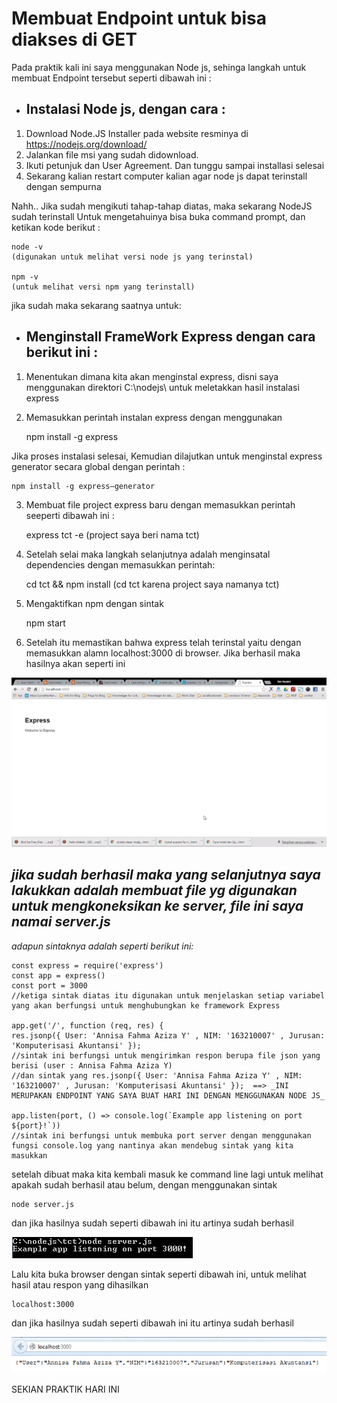 # Membuat Endpoint untuk bisa diakses di GET 

Pada praktik kali ini saya menggunakan Node js, sehinga langkah untuk membuat Endpoint tersebut seperti dibawah ini :

+ ## Instalasi Node js, dengan cara : 

1. Download Node.JS Installer pada website resminya di https://nodejs.org/download/
2. Jalankan file msi yang sudah didownload.
3. Ikuti petunjuk dan User Agreement. Dan tunggu sampai installasi selesai
4. Sekarang kalian restart computer kalian agar node js dapat terinstall dengan sempurna

Nahh.. Jika sudah mengikuti tahap-tahap diatas, maka sekarang NodeJS sudah terinstall
Untuk mengetahuinya bisa buka command prompt, dan ketikan kode berikut :

	node -v
	(digunakan untuk melihat versi node js yang terinstal)
	
	npm -v
    (untuk melihat versi npm yang terinstall)
	
jika sudah maka sekarang saatnya untuk:
 
+ ## Menginstall FrameWork Express dengan cara berikut ini :

1. Menentukan dimana kita akan menginstal express, disni saya menggunakan direktori C:\nodejs\ untuk meletakkan hasil instalasi express
2. Memasukkan perintah instalan express dengan menggunakan 

	npm install -g express

Jika proses instalasi selesai, Kemudian dilajutkan untuk menginstal express generator secara global dengan perintah :

	npm install -g express–generator

3. Membuat file project express baru dengan memasukkan perintah seeperti dibawah ini :

	express tct -e
	(project saya beri nama tct)
	
4. Setelah selai maka langkah selanjutnya adalah menginsatal dependencies dengan memasukkan perintah:

	cd tct && npm install 
	(cd tct karena project saya namanya tct)
	
5. Mengaktifkan npm dengan sintak 

	npm start
	
6. Setelah itu memastikan bahwa express telah terinstal yaitu dengan memasukkan alamn localhost:3000 di browser. Jika berhasil maka hasilnya akan seperti ini

![hasil](https://github.com/AnnisaFahma/tct/blob/master/images/ex3.jpg)

## _jika sudah berhasil maka yang selanjutnya saya lakukkan adalah membuat file yg digunakan untuk mengkoneksikan ke server, file ini saya namai server.js_
   _adapun sintaknya adalah seperti berikut ini:_

	const express = require('express')
	const app = express()
	const port = 3000
	//ketiga sintak diatas itu digunakan untuk menjelaskan setiap variabel yang akan berfungsi untuk menghubungkan ke framework Express

	app.get('/', function (req, res) {
	res.jsonp({ User: 'Annisa Fahma Aziza Y' , NIM: '163210007' , Jurusan: 'Komputerisasi Akuntansi' });
	//sintak ini berfungsi untuk mengirimkan respon berupa file json yang berisi (user : Annisa Fahma Aziza Y)
	//dan sintak yang res.jsonp({ User: 'Annisa Fahma Aziza Y' , NIM: '163210007' , Jurusan: 'Komputerisasi Akuntansi' });  ==> _INI MERUPAKAN ENDPOINT YANG SAYA BUAT HARI INI DENGAN MENGGUNAKAN NODE JS_

	app.listen(port, () => console.log(`Example app listening on port ${port}!`))
	//sintak ini berfungsi untuk membuka port server dengan menggunakan fungsi console.log yang nantinya akan mendebug sintak yang kita masukkan
	
setelah dibuat maka kita kembali masuk ke command line lagi untuk melihat apakah sudah berhasil atau belum, dengan menggunakan sintak 

	node server.js
	
dan jika hasilnya sudah seperti dibawah ini itu artinya sudah berhasil 

![hasil](https://github.com/AnnisaFahma/tct/blob/master/images/ex4.jpg)

Lalu kita buka browser dengan sintak seperti dibawah ini, untuk melihat hasil atau respon yang dihasilkan

	localhost:3000
	
dan jika hasilnya sudah seperti dibawah ini itu artinya sudah berhasil 

![hasil](https://github.com/AnnisaFahma/tct/blob/master/images/ex5.jpg)

SEKIAN PRAKTIK HARI INI 
	
